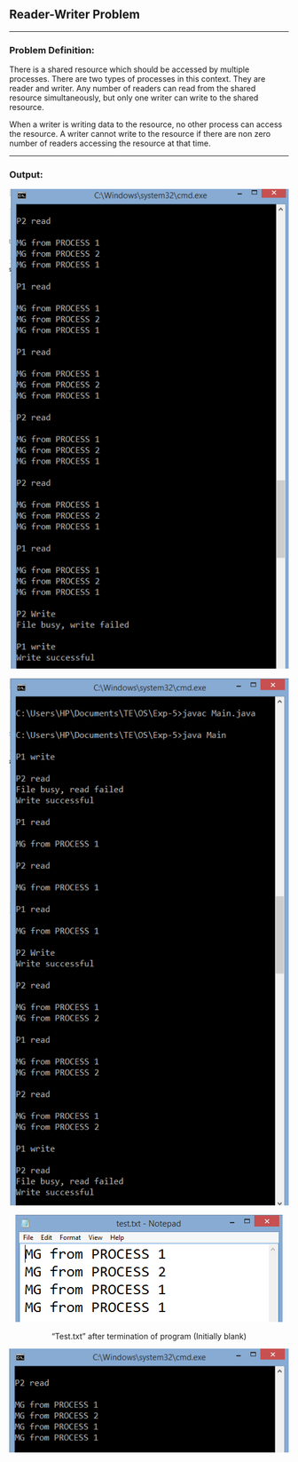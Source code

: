 ## Reader-Writer Problem

-----------------------------------------
### Problem Definition:

There is a shared resource which should be accessed by multiple processes. There are two types of processes in this context. They are reader and writer. Any number of readers can read from the shared resource simultaneously, but only one writer can write to the shared resource. 

When a writer is writing data to the resource, no other process can access the resource. A writer cannot write to the resource if there are non zero number of readers accessing the resource at that time. 

------------------------------------------
### Output:

<p align="center">
    <img src="./output/1.png">
</p>

<p align="center">
    <img src="./output/2.png">
</p>

<p align="center">
    <img src="./output/3.png">
</p>

<p align="center">
    “Test.txt” after termination of program (Initially blank)
</p>

<p align="center">
    <img src="./output/4.png">
</p>


